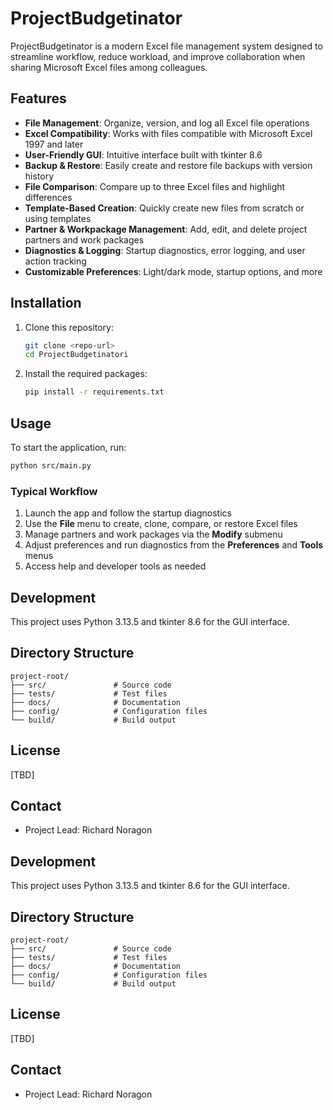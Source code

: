 
# ProjectBudgetinator

ProjectBudgetinator is a modern Excel file management system designed to streamline workflow, reduce workload, and improve collaboration when sharing Microsoft Excel files among colleagues.

## Features

- **File Management**: Organize, version, and log all Excel file operations
- **Excel Compatibility**: Works with files compatible with Microsoft Excel 1997 and later
- **User-Friendly GUI**: Intuitive interface built with tkinter 8.6
- **Backup & Restore**: Easily create and restore file backups with version history
- **File Comparison**: Compare up to three Excel files and highlight differences
- **Template-Based Creation**: Quickly create new files from scratch or using templates
- **Partner & Workpackage Management**: Add, edit, and delete project partners and work packages
- **Diagnostics & Logging**: Startup diagnostics, error logging, and user action tracking
- **Customizable Preferences**: Light/dark mode, startup options, and more

## Installation

1. Clone this repository:
   ```bash
   git clone <repo-url>
   cd ProjectBudgetinatori
   ```
2. Install the required packages:
   ```bash
   pip install -r requirements.txt
   ```

## Usage

To start the application, run:
```bash
python src/main.py
```

### Typical Workflow

1. Launch the app and follow the startup diagnostics
2. Use the **File** menu to create, clone, compare, or restore Excel files
3. Manage partners and work packages via the **Modify** submenu
4. Adjust preferences and run diagnostics from the **Preferences** and **Tools** menus
5. Access help and developer tools as needed

## Development

This project uses Python 3.13.5 and tkinter 8.6 for the GUI interface.

## Directory Structure

```
project-root/
├── src/               # Source code
├── tests/             # Test files
├── docs/              # Documentation
├── config/            # Configuration files
└── build/             # Build output
```

## License

[TBD]

## Contact

- Project Lead: Richard Noragon

## Development

This project uses Python 3.13.5 and tkinter 8.6 for the GUI interface.

## Directory Structure

```
project-root/
├── src/               # Source code
├── tests/             # Test files
├── docs/              # Documentation
├── config/            # Configuration files
└── build/             # Build output
```

## License

[TBD]

## Contact

- Project Lead: Richard Noragon
